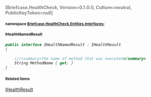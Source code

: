 <h4 style='color: gray;margin:0; padding:0;'> [Briefcase.HealthCheck, Version=0.1.0.0, Culture=neutral, PublicKeyToken=null]</h4>

#### <small>namespace [Briefcase.HealthCheck.Entities.Interfaces](../Namespace/Briefcase.HealthCheck.Entities.Interfaces.md);</small>

#### <small>IHealthNamedResult</small>

<i>

```csharp
public interface IHealthNamedResult : IHealthResult
{

	///<summary>The name of method that was executed</summary>
	String MethodName { get; }
}
```

</i>


#### <small>Related items</small>

[IHealthResult](IHealthResult.md)